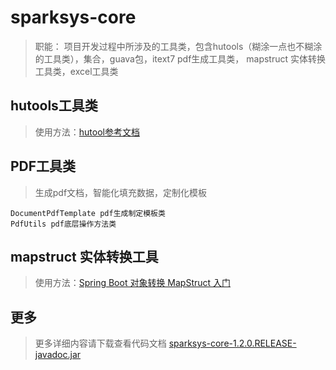 # sparksys-core
> 职能：
> 项目开发过程中所涉及的工具类，包含hutools（糊涂一点也不糊涂的工具类），集合，guava包，itext7 pdf生成工具类，
> mapstruct 实体转换工具类，excel工具类


## hutools工具类
> 使用方法：[hutool参考文档](https://hutool.cn/docs/)

## PDF工具类
> 生成pdf文档，智能化填充数据，定制化模板

```text
DocumentPdfTemplate pdf生成制定模板类
PdfUtils pdf底层操作方法类
```
## mapstruct 实体转换工具
> 使用方法：[Spring Boot 对象转换 MapStruct 入门](http://www.iocoder.cn/Spring-Boot/MapStruct/?self)

## 更多
> 更多详细内容请下载查看代码文档
>[sparksys-core-1.2.0.RELEASE-javadoc.jar](http://47.116.52.58:8085/repository/maven-releases/com/sparksys/sparksys-core/1.2.0.RELEASE/sparksys-core-1.2.0.RELEASE-javadoc.jar)
